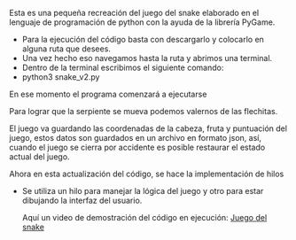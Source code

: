 Esta es una pequeña recreación del juego del snake elaborado en el lenguaje de programación de python con la ayuda de la librería PyGame.

- Para la ejecución del código basta con descargarlo y colocarlo en alguna ruta que desees.
- Una vez hecho eso navegamos hasta la ruta y abrimos una terminal.
- Dentro de la terminal escribimos el siguiente comando:
- python3 snake_v2.py

En ese momento el programa comenzará a ejecutarse

Para lograr que la serpiente se mueva podemos valernos de las flechitas.


El juego va guardando las coordenadas de la cabeza, fruta y puntuación del juego, estos datos son guardados en un archivo
en formato json, así, cuando el juego se cierra por accidente es posible restaurar el estado actual del juego.

Ahora en esta actualización del código, se hace la implementación de hilos
- Se utiliza un hilo para manejar la lógica del juego y otro para estar dibujando la interfaz del usuario.

  Aquí un video de demostración del código en ejecución:
[Juego del snake](Snake_Game_threads/snake_v2.gif)
